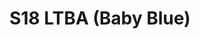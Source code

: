 ---
title: S18 LTBA (Baby Blue)
permalink: "/teams/baby-blue"
members:
- 'Scott Kelly - Captain '
- Andy Pratt - Quarterback
- "Adi Balachander\t"
- "Braden Boyd\t"
- "Brendan McFarland\t"
- "Daniel ErkenBrack\t"
- "Daniel Honeycutt\t"
- "Gabe Hernández\t"
- "James Rowe\t"
- Jonathan Adriel Watkins
- "Kori Saunders\t"
- "Lauren Pruitt\t"
- "Patrick Tobin\t"
- Brett Chambers
- Joey Kouri
teamid: 6910
name: S18 LTBA
color: Baby Blue
division: ''
---